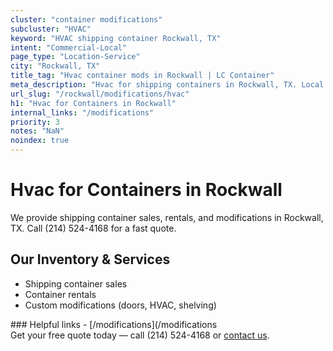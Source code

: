 ```yaml
---
cluster: "container modifications"
subcluster: "HVAC"
keyword: "HVAC shipping container Rockwall, TX"
intent: "Commercial-Local"
page_type: "Location-Service"
city: "Rockwall, TX"
title_tag: "Hvac container mods in Rockwall | LC Container"
meta_description: "Hvac for shipping containers in Rockwall, TX. Local fabrication & pro install. LC Container — Since 2003. Get a quote."
url_slug: "/rockwall/modifications/hvac"
h1: "Hvac for Containers in Rockwall"
internal_links: "/modifications"
priority: 3
notes: "NaN"
noindex: true
---
```


# Hvac for Containers in Rockwall

We provide shipping container sales, rentals, and modifications in Rockwall, TX. Call (214) 524-4168 for a fast quote.

## Our Inventory & Services
- Shipping container sales
- Container rentals
- Custom modifications (doors, HVAC, shelving)

<div data-section="internal-links">
### Helpful links
- [/modifications](/modifications
</div>

<div data-section="cta">
Get your free quote today — call (214) 524-4168 or <a href="/contact">contact us</a>.
</div>

<script type="application/ld+json">{"@context":"https://schema.org","@type":"FAQPage","mainEntity":[{"@type":"Question","name":"How much does delivery cost in Rockwall, TX?","acceptedAnswer":{"@type":"Answer","text":"Delivery costs vary by distance and container size. Most deliveries in Rockwall, TX range from $150-$300. Call (214) 524-4168 for an exact quote based on your specific location."}},{"@type":"Question","name":"Do you offer financing or payment plans?","acceptedAnswer":{"@type":"Answer","text":"We accept major credit cards, checks, and can discuss commercial terms for bulk purchases. Call (214) 524-4168 to discuss options."}},{"@type":"Question","name":"Can you customize containers in Rockwall, TX?","acceptedAnswer":{"@type":"Answer","text":"Yes — we perform modifications like doors, HVAC, insulation, and shelving. Request a custom quote at (214) 524-4168 or via our contact form."}}]}</script>

